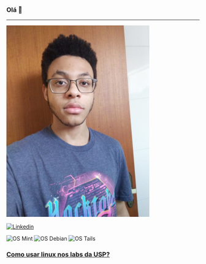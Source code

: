 ### Olá 👋
***

<img src="myself.jpg" height="500"/>


[![Linkedin](https://img.shields.io/badge/Linkedin-jean--furtado-blue?style=plastic&logo=linkedin)](https://www.linkedin.com/in/jean-furtado) 

![OS Mint](https://img.shields.io/badge/Linux_Mint-87CF3E?style=for-the-badge&logo=linux-mint&logoColor=white)
![OS Debian](https://img.shields.io/badge/Debian-E95420?&style=for-the-badge&logo=debian&logoColor=white)
![OS Tails](https://img.shields.io/badge/Tails%20-56347C?&style=for-the-badge&logo=tails&logoColor=white)

### [Como usar linux nos labs da USP?](https://github.com/furtadojean/labs-linux)
   

<!--
**furtadojean/furtadojean** is a ✨ _special_ ✨ repository because its `README.md` (this file) appears on your GitHub profile.

Here are some ideas to get you started:

- 🔭 I’m currently working on ...
- 🌱 I’m currently learning ...
- 👯 I’m looking to collaborate on ...
- 🤔 I’m looking for help with ...
- 💬 Ask me about ...
- 📫 How to reach me: ...
- 😄 Pronouns: ...
- ⚡ Fun fact: ...
-->
